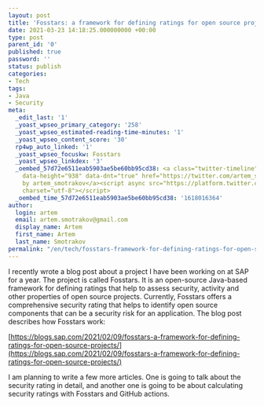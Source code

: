 ```yaml
---
layout: post
title: 'Fosstars: a framework for defining ratings for open source projects'
date: 2021-03-23 14:18:25.000000000 +00:00
type: post
parent_id: '0'
published: true
password: ''
status: publish
categories:
- Tech
tags:
- Java
- Security
meta:
  _edit_last: '1'
  _yoast_wpseo_primary_category: '258'
  _yoast_wpseo_estimated-reading-time-minutes: '1'
  _yoast_wpseo_content_score: '30'
  rp4wp_auto_linked: '1'
  _yoast_wpseo_focuskw: Fosstars
  _yoast_wpseo_linkdex: '3'
  _oembed_57d72e6511eab5903ae5be60bb95cd38: <a class="twitter-timeline" data-width="625"
    data-height="938" data-dnt="true" href="https://twitter.com/artem_smotrakov?ref_src=twsrc%5Etfw">Tweets
    by artem_smotrakov</a><script async src="https://platform.twitter.com/widgets.js"
    charset="utf-8"></script>
  _oembed_time_57d72e6511eab5903ae5be60bb95cd38: '1618016364'
author:
  login: artem
  email: artem.smotrakov@gmail.com
  display_name: Artem
  first_name: Artem
  last_name: Smotrakov
permalink: "/en/tech/fosstars-framework-for-defining-ratings-for-open-source-projects.html"
---
```

<!-- wp:paragraph -->

I recently wrote a blog post about a project I have been working on at SAP for a year. The project is called Fosstars. It is an open-source Java-based framework for defining ratings that help to assess security, activity and other properties of open source projects. Currently, Fosstars offers a comprehensive security rating that helps to identify open source components that can be a security risk for an application. The blog post describes how Fosstars work:

<!-- /wp:paragraph -->

<!-- wp:paragraph -->

[https://blogs.sap.com/2021/02/09/fosstars-a-framework-for-defining-ratings-for-open-source-projects/](https://blogs.sap.com/2021/02/09/fosstars-a-framework-for-defining-ratings-for-open-source-projects/)

<!-- /wp:paragraph -->

<!-- wp:paragraph -->

I am planning to write a few more articles. One is going to talk about the security rating in detail, and another one is going to be about calculating security ratings with Fosstars and GitHub actions.

<!-- /wp:paragraph -->

